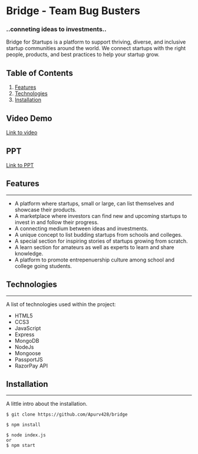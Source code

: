 # Bridge - Team Bug Busters

### ..conneting ideas to investments..

Bridge for Startups is a platform to support thriving, diverse, and inclusive startup communities around the world. We connect startups with the right people, products, and best practices to help your startup grow.

## Table of Contents
1. [Features](#features)
2. [Technologies](#technologies)
3. [Installation](#installation)

## Video Demo

[Link to video]()

## PPT

[Link to PPT](https://docs.google.com/presentation/d/1AXzyfVuHp-E58HPe4zFDdVJ9XUUesCPX/edit?usp=sharing&ouid=109528234710057275954&rtpof=true&sd=true)

## Features
***

* A platform where startups, small or large, can list themselves and showcase their products.
* A marketplace where investors can find new and upcoming startups to invest in and follow their progress.
* A connecting medium between ideas and investments.
* A unique concept to list budding startups from schools and colleges.
* A special section for inspiring stories of startups growing from scratch.
* A learn section for amateurs as well as experts to learn and share knowledge.
* A platform to promote entrepenuership culture among school and college going students.

## Technologies
***
A list of technologies used within the project:
* HTML5
* CCS3
* JavaScript
* Express
* MongoDB
* NodeJs
* Mongoose
* PassportJS
* RazorPay API 

## Installation
***
A little intro about the installation. 
```
$ git clone https://github.com/Apurv428/bridge

```
```
$ npm install

```
```
$ node index.js 
or
$ npm start
```
